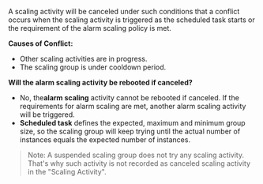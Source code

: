 A scaling activity will be canceled under such conditions that a conflict occurs when the scaling activity is triggered as the scheduled task starts or the requirement of the alarm scaling policy is met.

**Causes of Conflict:**
- Other scaling activities are in progress.
- The scaling group is under cooldown period.

**Will the alarm scaling activity be rebooted if canceled?**
- No, the**alarm scaling** activity cannot be rebooted if canceled. If the requirements for alarm scaling are met, another alarm scaling activity will be triggered.
- **Scheduled task**  defines the expected, maximum and minimum group size, so the scaling group will keep trying until the actual number of instances equals the expected number of instances.

>Note: A suspended scaling group does not try any scaling activity. That's why such activity is not recorded as canceled scaling activity in the "Scaling Activity".

